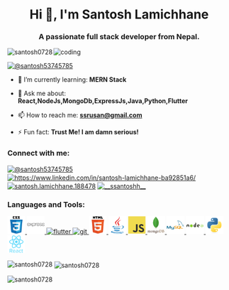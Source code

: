 <h1 align="center">Hi 👋, I'm Santosh Lamichhane</h1>
<h3 align="center">A passionate full stack developer from Nepal.</h3>
<img align="right"alt="coding"width="400"src="https://raw.githubusercontent.com/gist/zeysert/bc8c0a4090c377a755dcc77bbeac66e4/raw/43f9b12677934c5d99499f6d9d574d30c86f979c/coding.gif"

<p align="left"> <img src="https://komarev.com/ghpvc/?username=santosh0728&label=Profile%20views&color=0e75b6&style=flat" alt="santosh0728" /> </p>

<p align="left"> <a href="https://twitter.com/@santosh53745785" target="blank"><img src="https://img.shields.io/twitter/follow/@santosh53745785?logo=twitter&style=for-the-badge" alt="@santosh53745785" /></a> </p>

- 🌱 I’m currently learning: **MERN Stack**

- 💬 Ask me about: **React,NodeJs,MongoDb,ExpressJs,Java,Python,Flutter**

- 📫 How to reach me: **ssrusan@gmail.com**

- ⚡ Fun fact: **Trust Me! I am damn serious!**

<h3 align="left">Connect with me:</h3>
<p align="left">
<a href="https://twitter.com/@santosh53745785" target="blank"><img align="center" src="https://raw.githubusercontent.com/rahuldkjain/github-profile-readme-generator/master/src/images/icons/Social/twitter.svg" alt="@santosh53745785" height="30" width="40" /></a>
<a href="https://linkedin.com/in/https://www.linkedin.com/in/santosh-lamichhane-ba92851a6/" target="blank"><img align="center" src="https://raw.githubusercontent.com/rahuldkjain/github-profile-readme-generator/master/src/images/icons/Social/linked-in-alt.svg" alt="https://www.linkedin.com/in/santosh-lamichhane-ba92851a6/" height="30" width="40" /></a>
<a href="https://fb.com/santosh.lamichhane.188478" target="blank"><img align="center" src="https://raw.githubusercontent.com/rahuldkjain/github-profile-readme-generator/master/src/images/icons/Social/facebook.svg" alt="santosh.lamichhane.188478" height="30" width="40" /></a>
<a href="https://instagram.com/__ssantoshh__" target="blank"><img align="center" src="https://raw.githubusercontent.com/rahuldkjain/github-profile-readme-generator/master/src/images/icons/Social/instagram.svg" alt="__ssantoshh__" height="30" width="40" /></a>
</p>

<h3 align="left">Languages and Tools:</h3>
<p align="left"> <a href="https://www.w3schools.com/css/" target="_blank" rel="noreferrer"> <img src="https://raw.githubusercontent.com/devicons/devicon/master/icons/css3/css3-original-wordmark.svg" alt="css3" width="40" height="40"/> </a> <a href="https://expressjs.com" target="_blank" rel="noreferrer"> <img src="https://raw.githubusercontent.com/devicons/devicon/master/icons/express/express-original-wordmark.svg" alt="express" width="40" height="40"/> </a> <a href="https://flutter.dev" target="_blank" rel="noreferrer"> <img src="https://www.vectorlogo.zone/logos/flutterio/flutterio-icon.svg" alt="flutter" width="40" height="40"/> </a> <a href="https://git-scm.com/" target="_blank" rel="noreferrer"> <img src="https://www.vectorlogo.zone/logos/git-scm/git-scm-icon.svg" alt="git" width="40" height="40"/> </a> <a href="https://www.w3.org/html/" target="_blank" rel="noreferrer"> <img src="https://raw.githubusercontent.com/devicons/devicon/master/icons/html5/html5-original-wordmark.svg" alt="html5" width="40" height="40"/> </a> <a href="https://www.java.com" target="_blank" rel="noreferrer"> <img src="https://raw.githubusercontent.com/devicons/devicon/master/icons/java/java-original.svg" alt="java" width="40" height="40"/> </a> <a href="https://developer.mozilla.org/en-US/docs/Web/JavaScript" target="_blank" rel="noreferrer"> <img src="https://raw.githubusercontent.com/devicons/devicon/master/icons/javascript/javascript-original.svg" alt="javascript" width="40" height="40"/> </a> <a href="https://www.mongodb.com/" target="_blank" rel="noreferrer"> <img src="https://raw.githubusercontent.com/devicons/devicon/master/icons/mongodb/mongodb-original-wordmark.svg" alt="mongodb" width="40" height="40"/> </a> <a href="https://www.mysql.com/" target="_blank" rel="noreferrer"> <img src="https://raw.githubusercontent.com/devicons/devicon/master/icons/mysql/mysql-original-wordmark.svg" alt="mysql" width="40" height="40"/> </a> <a href="https://nodejs.org" target="_blank" rel="noreferrer"> <img src="https://raw.githubusercontent.com/devicons/devicon/master/icons/nodejs/nodejs-original-wordmark.svg" alt="nodejs" width="40" height="40"/> </a> <a href="https://www.python.org" target="_blank" rel="noreferrer"> <img src="https://raw.githubusercontent.com/devicons/devicon/master/icons/python/python-original.svg" alt="python" width="40" height="40"/> </a> <a href="https://reactjs.org/" target="_blank" rel="noreferrer"> <img src="https://raw.githubusercontent.com/devicons/devicon/master/icons/react/react-original-wordmark.svg" alt="react" width="40" height="40"/> </a> </p>

<p><img align="left" src="https://github-readme-stats.vercel.app/api/top-langs?username=santosh0728&show_icons=true&locale=en&layout=compact" alt="santosh0728" /></p>

<p>&nbsp;<img align="center" src="https://github-readme-stats.vercel.app/api?username=santosh0728&show_icons=true&locale=en" alt="santosh0728" /></p>

<p><img align="center" src="https://github-readme-streak-stats.herokuapp.com/?user=santosh0728&" alt="santosh0728" /></p>
